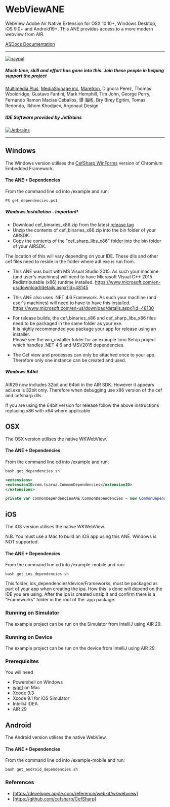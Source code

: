 
# WebViewANE 

WebView Adobe Air Native Extension for OSX 10.10+, Windows Desktop, iOS 9.0+ and Android19+.
This ANE provides access to a more modern webview from AIR.

[ASDocs Documentation](https://tuarua.github.io/asdocs/webviewane/)

-------------

[![paypal](https://www.paypalobjects.com/en_US/i/btn/btn_donateCC_LG.gif)](https://www.paypal.com/cgi-bin/webscr?cmd=_s-xclick&hosted_button_id=5UR2T52J633RC)

##### Much time, skill and effort has gone into this. Join these people in helping support the project      
[Multimedia Plus](http://www.multimediaplus.com), [MediaSignage inc](http://www.digitalsignage.com), [Maretron](https://www.maretron.com/), Dignora Perez, Thomas Wooldridge, Gustavo Fantini, Mark Hemphill, Tim John, George Perry, Fernando Ramon Macías Ceballos, 谭 海彬, Bry Birey Egitim, Tomas Redondo, Ilkhom Khodjaev, Argonaut Design

##### IDE Software provided by JetBrains
[![Jetbrains](https://raw.githubusercontent.com/tuarua/WebViewANE/master/screenshots/jetbrains.png)](https://www.jetbrains.com)

-------------

## Windows
The Windows version utilises the [CefSharp WinForms](https://github.com/cefsharp/CefSharp) version of Chromium Embedded Framework.

#### The ANE + Dependencies
From the command line cd into /example and run:
````shell
PS get_dependencies.ps1
`````

##### Windows Installation - Important!
* Download cef_binaries_x86.zip from the latest [release tag](https://github.com/tuarua/WebViewANE/releases)
* Unzip the contents of cef_binaries_x86.zip into the bin folder of your AIRSDK. 
* Copy the contents of the "cef_sharp_libs_x86" folder into the bin folder of your AIRSDK. 

The location of this will vary depending on your IDE. These dlls and other cef files need to reside in the folder where adl.exe is run from.

* This ANE was built with MS Visual Studio 2015. As such your machine (and user's machines) will need to have Microsoft Visual C++ 2015 Redistributable (x86) runtime installed.
https://www.microsoft.com/en-us/download/details.aspx?id=48145

* This ANE also uses .NET 4.6 Framework. As such your machine (and user's machines) will need to have to have this installed.
https://www.microsoft.com/en-us/download/details.aspx?id=48130

* For release builds, the cef_binaries_x86 and cef_sharp_libs_x86 files need to be packaged in the same folder as your exe.  
It is highly recommended you package your app for release using an installer.  
Please see the win_installer folder for an example Inno Setup project which handles .NET 4.6 and MSV2015 dependencies.

* The Cef view and processes can only be attached once to your app. Therefore only one instance can be created and used.

##### Windows 64bit

AIR29 now includes 32bit and 64bit in the AIR SDK.
However it appears adl.exe is 32bit only. Therefore when debugging use x86 version of the cef and cefsharp dlls.

If you are using the 64bit version for release follow the above instructions replacing x86 with x64 where applicable

## OSX

The OSX version utilises the native WKWebView.

#### The ANE + Dependencies
From the command line cd into /example and run:
````shell
bash get_dependencies.sh
`````

````xml
<extensions>
<extensionID>com.tuarua.CommonDependencies</extensionID>
</extensions>
`````
````actionscript
private var commonDependenciesANE:CommonDependencies = new CommonDependencies();
`````

## iOS

The iOS version utilises the native WKWebView.

N.B. You must use a Mac to build an iOS app using this ANE. Windows is NOT supported.

#### The ANE + Dependencies
From the command line cd into /example-mobile and run:
````shell
bash get_ios_dependencies.sh
`````

This folder, ios_dependencies/device/Frameworks, must be packaged as part of your app when creating the ipa. How this is done will depend on the IDE you are using.
After the ipa is created unzip it and confirm there is a "Frameworks" folder in the root of the .app package.

### Running on Simulator

The example project can be run on the Simulator from IntelliJ using AIR 29.

### Running on Device

The example project can be run on the device from IntelliJ using AIR 29.



### Prerequisites

You will need

- Powershell on Windows
- [wget](http://rudix.org/packages/wget.html) on Mac
- Xcode 9.3
- Xcode 9.1 for iOS Simulator
- IntelliJ IDEA
- AIR 29

## Android
The Android version utilises the native WebView. 

#### The ANE + Dependencies
From the command line cd into /example-mobile and run:
````shell
bash get_android_dependencies.sh
`````


### References
* [https://developer.apple.com/reference/webkit/wkwebview]
* [https://github.com/cefsharp/CefSharp]



